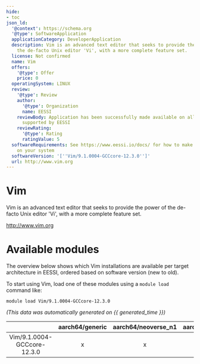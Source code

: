 ```yaml
---
hide:
- toc
json_ld:
  '@context': https://schema.org
  '@type': SoftwareApplication
  applicationCategory: DeveloperApplication
  description: Vim is an advanced text editor that seeks to provide the power  of
    the de-facto Unix editor 'Vi', with a more complete feature set.
  license: Not confirmed
  name: Vim
  offers:
    '@type': Offer
    price: 0
  operatingSystem: LINUX
  review:
    '@type': Review
    author:
      '@type': Organization
      name: EESSI
    reviewBody: Application has been successfully made available on all architectures
      supported by EESSI
    reviewRating:
      '@type': Rating
      ratingValue: 5
  softwareRequirements: See https://www.eessi.io/docs/ for how to make EESSI available
    on your system
  softwareVersion: '[''Vim/9.1.0004-GCCcore-12.3.0'']'
  url: http://www.vim.org
---
```


Vim
===


Vim is an advanced text editor that seeks to provide the power  of the de-facto Unix editor 'Vi', with a more complete feature set.

http://www.vim.org
# Available modules


The overview below shows which Vim installations are available per target architecture in EESSI, ordered based on software version (new to old).

To start using Vim, load one of these modules using a `module load` command like:

```shell
module load Vim/9.1.0004-GCCcore-12.3.0
```

*(This data was automatically generated on {{ generated_time }})*  

| |aarch64/generic|aarch64/neoverse_n1|aarch64/neoverse_v1|x86_64/generic|x86_64/amd/zen2|x86_64/amd/zen3|x86_64/amd/zen4|x86_64/intel/haswell|x86_64/intel/sapphirerapids|x86_64/intel/skylake_avx512|aarch64/nvidia/grace|
| :---: | :---: | :---: | :---: | :---: | :---: | :---: | :---: | :---: | :---: | :---: | :---: |
|Vim/9.1.0004-GCCcore-12.3.0|x|x|x|x|x|x|x|x|x|x|x|

